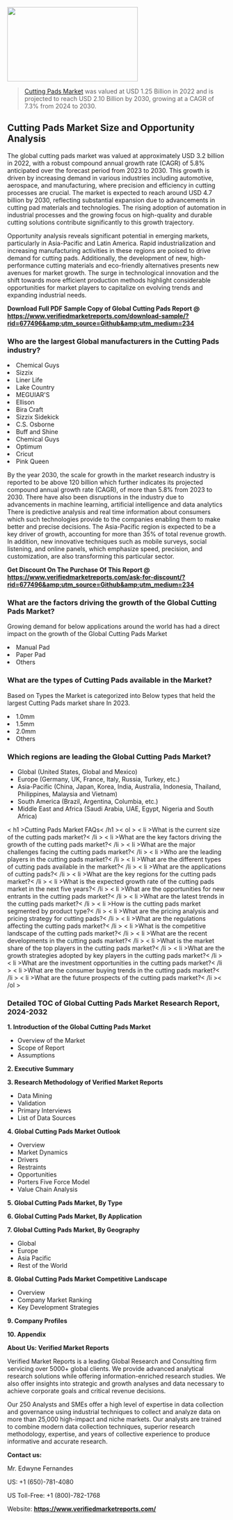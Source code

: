 
<img src="https://ffe5etoiles.com/wp-content/uploads/2024/12/MST1-300x171.png" alt="" width="300" height="171" class="alignnone size-medium wp-image-20088" /><blockquote><p><p><a href="https://www.verifiedmarketreports.com/download-sample/?rid=677496&utm_source=Github&utm_medium=234" target="_blank">Cutting Pads Market</a> was valued at USD 1.25 Billion in 2022 and is projected to reach USD 2.10 Billion by 2030, growing at a CAGR of 7.3% from 2024 to 2030.</p></blockquote><p><h2>Cutting Pads Market Size and Opportunity Analysis</h2><p>The global cutting pads market was valued at approximately USD 3.2 billion in 2022, with a robust compound annual growth rate (CAGR) of 5.8% anticipated over the forecast period from 2023 to 2030. This growth is driven by increasing demand in various industries including automotive, aerospace, and manufacturing, where precision and efficiency in cutting processes are crucial. The market is expected to reach around USD 4.7 billion by 2030, reflecting substantial expansion due to advancements in cutting pad materials and technologies. The rising adoption of automation in industrial processes and the growing focus on high-quality and durable cutting solutions contribute significantly to this growth trajectory.</p><p>Opportunity analysis reveals significant potential in emerging markets, particularly in Asia-Pacific and Latin America. Rapid industrialization and increasing manufacturing activities in these regions are poised to drive demand for cutting pads. Additionally, the development of new, high-performance cutting materials and eco-friendly alternatives presents new avenues for market growth. The surge in technological innovation and the shift towards more efficient production methods highlight considerable opportunities for market players to capitalize on evolving trends and expanding industrial needs.</p></p><p class=""><strong>Download Full PDF Sample Copy of Global Cutting Pads Report @ <a href="https://www.verifiedmarketreports.com/download-sample/?rid=677496&amp;utm_source=Github&amp;utm_medium=234" target="_blank">https://www.verifiedmarketreports.com/download-sample/?rid=677496&amp;utm_source=Github&amp;utm_medium=234</a></strong></p><h3 id="" class="">Who are the largest Global manufacturers in the Cutting Pads industry?</h3><p><li>Chemical Guys</li><li> Sizzix</li><li> Liner Life</li><li> Lake Country</li><li> MEGUIAR'S</li><li> Ellison</li><li> Bira Craft</li><li> Sizzix Sidekick</li><li> C.S. Osborne</li><li> Buff and Shine</li><li> Chemical Guys</li><li> Optimum</li><li> Cricut</li><li> Pink Queen</li></p><div class=""><div class="" dir="" data-message-author-role="" data-message-id="" data-message-model-slug=""><div class=""><div class=""><div class=""><div class="" dir="" data-message-author-role="" data-message-id="" data-message-model-slug=""><div class=""><div class=""><p>By the year 2030, the scale for growth in the market research industry is reported to be above 120 billion which further indicates its projected compound annual growth rate (CAGR), of more than 5.8% from 2023 to 2030. There have also been disruptions in the industry due to advancements in machine learning, artificial intelligence and data analytics There is predictive analysis and real time information about consumers which such technologies provide to the companies enabling them to make better and precise decisions. The Asia-Pacific region is expected to be a key driver of growth, accounting for more than 35% of total revenue growth. In addition, new innovative techniques such as mobile surveys, social listening, and online panels, which emphasize speed, precision, and customization, are also transforming this particular sector.</p><p><strong>Get Discount On The Purchase Of This Report @&nbsp; <a href="https://www.verifiedmarketreports.com/ask-for-discount/?rid=677496&amp;utm_source=Github&amp;utm_medium=234" target="_blank">https://www.verifiedmarketreports.com/ask-for-discount/?rid=677496&amp;utm_source=Github&amp;utm_medium=234</a></strong></p></div></div></div></div></div></div></div></div><h3 id="" class="">What are the factors driving the growth of the Global Cutting Pads Market?</h3><p id="" class="">Growing demand for below applications around the world has had a direct impact on the growth of the Global Cutting Pads Market</p><p id="" class=""><li>Manual Pad</li><li> Paper Pad</li><li> Others</li></p><h3 id="" class="">What are the types of Cutting Pads available in the Market?</h3><p id="" class="">Based on Types the Market is categorized into Below types that held the largest Cutting Pads market share In 2023.</p><p id="" class=""><li>1.0mm</li><li> 1.5mm</li><li> 2.0mm</li><li> Others</li></p><h3 id="" class="">Which regions are leading the Global Cutting Pads Market?</h3><ul><li>Global (United States, Global and Mexico)</li><li>Europe (Germany, UK, France, Italy, Russia, Turkey, etc.)</li><li>Asia-Pacific (China, Japan, Korea, India, Australia, Indonesia, Thailand, Philippines, Malaysia and Vietnam)</li><li>South America (Brazil, Argentina, Columbia, etc.)</li><li>Middle East and Africa (Saudi Arabia, UAE, Egypt, Nigeria and South Africa)</li></ul><p>< h1 >Cutting Pads Market FAQs< /h1 >< ol > < li >What is the current size of the cutting pads market?< /li > < li >What are the key factors driving the growth of the cutting pads market?< /li > < li >What are the major challenges facing the cutting pads market?< /li > < li >Who are the leading players in the cutting pads market?< /li > < li >What are the different types of cutting pads available in the market?< /li > < li >What are the applications of cutting pads?< /li > < li >What are the key regions for the cutting pads market?< /li > < li >What is the expected growth rate of the cutting pads market in the next five years?< /li > < li >What are the opportunities for new entrants in the cutting pads market?< /li > < li >What are the latest trends in the cutting pads market?< /li > < li >How is the cutting pads market segmented by product type?< /li > < li >What are the pricing analysis and pricing strategy for cutting pads?< /li > < li >What are the regulations affecting the cutting pads market?< /li > < li >What is the competitive landscape of the cutting pads market?< /li > < li >What are the recent developments in the cutting pads market?< /li > < li >What is the market share of the top players in the cutting pads market?< /li > < li >What are the growth strategies adopted by key players in the cutting pads market?< /li > < li >What are the investment opportunities in the cutting pads market?< /li > < li >What are the consumer buying trends in the cutting pads market?< /li > < li >What are the future prospects of the cutting pads market?< /li >< /ol ></p><h3 id="" class="">Detailed TOC of Global Cutting Pads Market Research Report, 2024-2032</h3><p id="" class=""><strong>1. Introduction of the Global Cutting Pads Market</strong></p><ul><li>Overview of the Market</li><li>Scope of Report</li><li>Assumptions</li></ul><p id="" class=""><strong>2. Executive Summary</strong></p><p id="" class=""><strong>3. Research Methodology of&nbsp;Verified Market Reports</strong></p><ul><li>Data Mining</li><li>Validation</li><li>Primary Interviews</li><li>List of Data Sources</li></ul><p id="" class=""><strong>4. Global Cutting Pads Market Outlook</strong></p><ul><li>Overview</li><li>Market Dynamics</li><li>Drivers</li><li>Restraints</li><li>Opportunities</li><li>Porters Five Force Model</li><li>Value Chain Analysis</li></ul><p id="" class=""><strong>5. Global Cutting Pads Market, By&nbsp;Type</strong></p><p id="" class=""><strong>6. Global Cutting Pads Market, By Application</strong></p><p id="" class=""><strong>7. Global Cutting Pads Market, By Geography</strong></p><ul><li>Global</li><li>Europe</li><li>Asia Pacific</li><li>Rest of the World</li></ul><p id="" class=""><strong>8. Global Cutting Pads Market Competitive Landscape</strong></p><ul><li>Overview</li><li>Company Market Ranking</li><li>Key Development Strategies</li></ul><p id="" class=""><strong>9. Company Profiles</strong></p><p id="" class=""><strong>10. Appendix</strong></p><p id="" class=""><strong>About Us: Verified Market Reports</strong></p><p id="" class="">Verified Market Reports is a leading Global Research and Consulting firm servicing over 5000+ global clients. We provide advanced analytical research solutions while offering information-enriched research studies. We also offer insights into strategic and growth analyses and data necessary to achieve corporate goals and critical revenue decisions.</p><p id="" class="">Our 250 Analysts and SMEs offer a high level of expertise in data collection and governance using industrial techniques to collect and analyze data on more than 25,000 high-impact and niche markets. Our analysts are trained to combine modern data collection techniques, superior research methodology, expertise, and years of collective experience to produce informative and accurate research.</p><p id="" class=""><strong>Contact us:</strong></p><p id="" class="">Mr. Edwyne Fernandes</p><p id="" class="">US: +1 (650)-781-4080</p><p id="" class="">US Toll-Free: +1 (800)-782-1768</p><p id="" class="">Website: <a target="" data-test-app-aware-link=""><strong>https://www.verifiedmarketreports.com/</strong></a></p>
